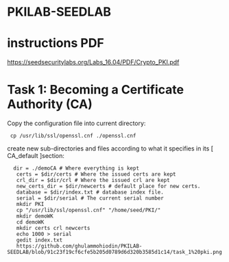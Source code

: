 # PKILAB-SEEDLAB
# instructions PDF
https://seedsecuritylabs.org/Labs_16.04/PDF/Crypto_PKI.pdf

# Task 1: Becoming a Certificate Authority (CA)
Copy the configuration file into current directory:

     cp /usr/lib/ssl/openssl.cnf ./openssl.cnf 
create new sub-directories and files according to what it specifies in its [ CA_default ]section:

      dir = ./demoCA # Where everything is kept
       certs = $dir/certs # Where the issued certs are kept
       crl_dir = $dir/crl # Where the issued crl are kept
       new_certs_dir = $dir/newcerts # default place for new certs.
       database = $dir/index.txt # database index file.
       serial = $dir/serial # The current serial number
       mkdir PKI
       cp "/usr/lib/ssl/openssl.cnf" "/home/seed/PKI/"
       mkdir demoWK
       cd demoWK
       mkdir certs crl newcerts
       echo 1000 > serial
       gedit index.txt
       https://github.com/ghulammohiodin/PKILAB-SEEDLAB/blob/91c23f19cf6cfe5b205d0789d6d320b3585d1c14/task_1%20pki.png





 
